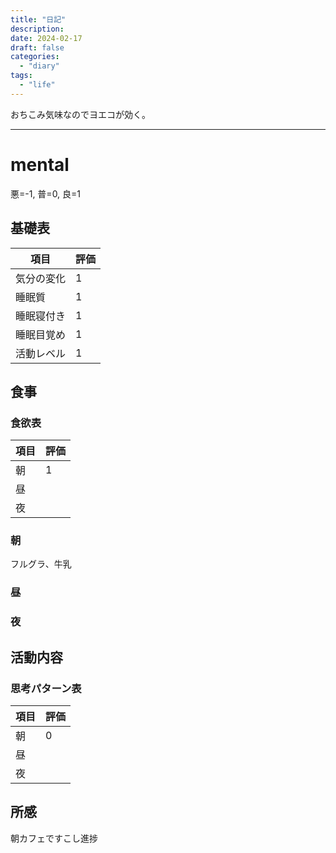 ```yaml
---
title: "日記"
description:
date: 2024-02-17
draft: false
categories:
  - "diary"
tags:
  - "life"
---
```


おちこみ気味なのでヨエコが効く。

---

# mental

悪=-1, 普=0, 良=1

## 基礎表

| 項目       | 評価 |
| ---------- | ---- |
| 気分の変化 | 1    |
| 睡眠質     | 1    |
| 睡眠寝付き | 1    |
| 睡眠目覚め | 1    |
| 活動レベル | 1    |

## 食事

### 食欲表

| 項目 | 評価 |
| ---- | ---- |
| 朝   | 1    |
| 昼   |      |
| 夜   |      |

### 朝

フルグラ、牛乳

### 昼

### 夜

## 活動内容

### 思考パターン表

| 項目 | 評価 |
| ---- | ---- |
| 朝   | 0    |
| 昼   |      |
| 夜   |      |

## 所感

朝カフェですこし進捗
